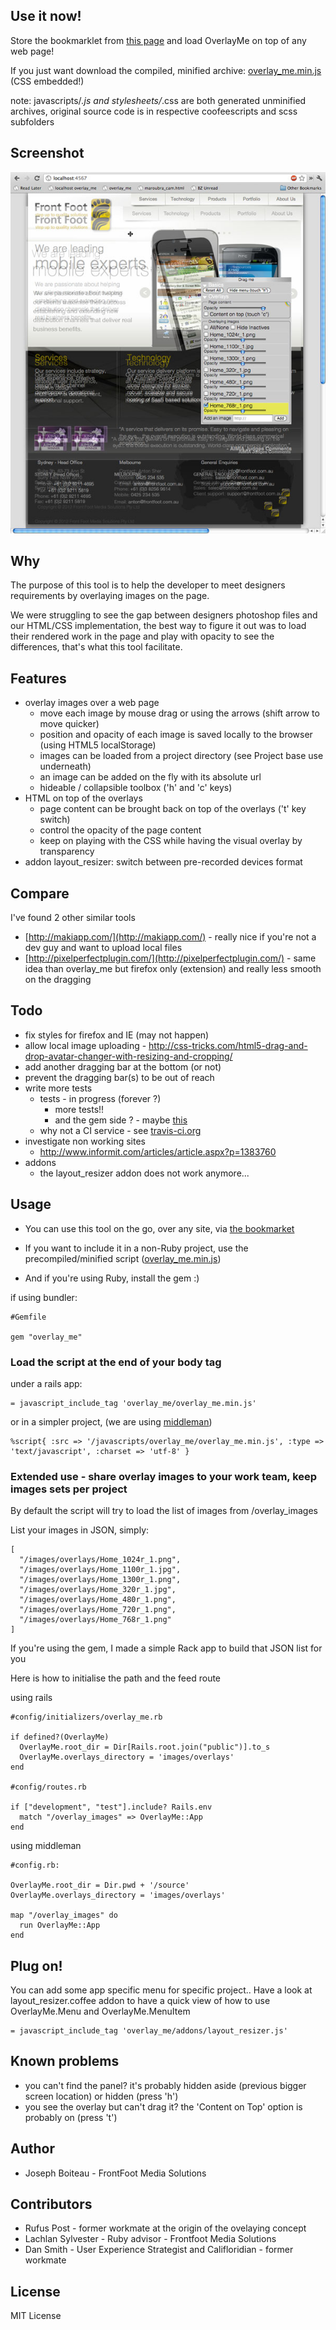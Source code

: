 ## Use it now!

Store the bookmarklet from [this page](http://frontfoot.github.com/overlay_me/demo_page.html) and load OverlayMe on top of any web page!

If you just want download the compiled, minified archive: [overlay_me.min.js](https://raw.github.com/frontfoot/overlay_me/master/vendor/assets/javascripts/overlay_me/overlay_me.min.js) (CSS embedded!)

note: javascripts/*.js and stylesheets/*.css are both generated unminified archives, original source code is in respective coofeescripts and scss subfolders

## Screenshot

![Screenshot](http://github.com/frontfoot/overlay_me/raw/master/screenshot_frontfoot_website.jpg)


## Why

The purpose of this tool is to help the developer to meet designers requirements by overlaying images on the page.

We were struggling to see the gap between designers photoshop files and our HTML/CSS implementation, the best way to figure it out was to load their rendered work in the page and play with opacity to see the differences, that's what this tool facilitate.


## Features

- overlay images over a web page
  - move each image by mouse drag or using the arrows (shift arrow to move quicker)
  - position and opacity of each image is saved locally to the browser (using HTML5 localStorage)
  - images can be loaded from a project directory (see Project base use underneath)
  - an image can be added on the fly with its absolute url
  - hideable / collapsible toolbox ('h' and 'c' keys)
- HTML on top of the overlays
  - page content can be brought back on top of the overlays ('t' key switch)
  - control the opacity of the page content
  - keep on playing with the CSS while having the visual overlay by transparency
- addon layout_resizer: switch between pre-recorded devices format


## Compare

I've found 2 other similar tools

- [http://makiapp.com/](http://makiapp.com/) - really nice if you're not a dev guy and want to upload local files
- [http://pixelperfectplugin.com/](http://pixelperfectplugin.com/) - same idea than overlay_me but firefox only (extension) and really less smooth on the dragging


## Todo

- fix styles for firefox and IE (may not happen)
- allow local image uploading - http://css-tricks.com/html5-drag-and-drop-avatar-changer-with-resizing-and-cropping/
- add another dragging bar at the bottom (or not)
- prevent the dragging bar(s) to be out of reach
- write more tests
  - tests - in progress (forever ?)
    - more tests!!
    - and the gem side ? - maybe [this](http://rakeroutes.com/blog/write-a-gem-for-the-rails-asset-pipeline/)
  - why not a CI service - see [travis-ci.org](http://travis-ci.org/#!/michelson/lazy_high_charts/builds/527014)
- investigate non working sites
  - http://www.informit.com/articles/article.aspx?p=1383760
- addons
  - the layout_resizer addon does not work anymore...


## Usage

- You can use this tool on the go, over any site, via [the bookmarket](http://frontfoot.github.com/overlay_me/demo_page.html)

- If you want to include it in a non-Ruby project, use the precompiled/minified script ([overlay_me.min.js](https://raw.github.com/frontfoot/overlay_me/master/vendor/assets/javascripts/overlay_me/overlay_me.min.js))
  
- And if you're using Ruby, install the gem :)

if using bundler:

    #Gemfile
    
    gem "overlay_me"


### Load the script at the end of your body tag

under a rails app:

    = javascript_include_tag 'overlay_me/overlay_me.min.js'

or in a simpler project, (we are using [middleman](http://middlemanapp.com/))
  
    %script{ :src => '/javascripts/overlay_me/overlay_me.min.js', :type => 'text/javascript', :charset => 'utf-8' }


### Extended use - share overlay images to your work team, keep images sets per project

By default the script will try to load the list of images from /overlay_images

List your images in JSON, simply:

    [
      "/images/overlays/Home_1024r_1.png",
      "/images/overlays/Home_1100r_1.jpg",
      "/images/overlays/Home_1300r_1.png",
      "/images/overlays/Home_320r_1.jpg",
      "/images/overlays/Home_480r_1.png",
      "/images/overlays/Home_720r_1.png",
      "/images/overlays/Home_768r_1.png"
    ]

If you're using the gem, I made a simple Rack app to build that JSON list for you

Here is how to initialise the path and the feed route

using rails

    #config/initializers/overlay_me.rb

    if defined?(OverlayMe)
      OverlayMe.root_dir = Dir[Rails.root.join("public")].to_s
      OverlayMe.overlays_directory = 'images/overlays' 
    end

    #config/routes.rb

    if ["development", "test"].include? Rails.env
      match "/overlay_images" => OverlayMe::App
    end

using middleman

    #config.rb:
    
    OverlayMe.root_dir = Dir.pwd + '/source'
    OverlayMe.overlays_directory = 'images/overlays'

    map "/overlay_images" do
      run OverlayMe::App
    end


## Plug on!

You can add some app specific menu for specific project.. Have a look at layout_resizer.coffee addon to have a quick view of how to use OverlayMe.Menu and OverlayMe.MenuItem

    = javascript_include_tag 'overlay_me/addons/layout_resizer.js'

    
## Known problems

- you can't find the panel? it's probably hidden aside (previous bigger screen location) or hidden (press 'h')
- you see the overlay but can't drag it? the 'Content on Top' option is probably on (press 't')


## Author

- Joseph Boiteau - FrontFoot Media Solutions


## Contributors

- Rufus Post - former workmate at the origin of the ovelaying concept
- Lachlan Sylvester - Ruby advisor - Frontfoot Media Solutions
- Dan Smith - User Experience Strategist and Califloridian - former workmate


## License

MIT License

